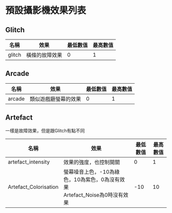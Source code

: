 # 預設攝影機效果列表

## Glitch
名稱 | 效果 | 最低數值 | 最高數值
-------- | -------- | -------- | --------
glitch | 橫條的故障效果 | 0 | 1

## Arcade
名稱 | 效果 | 最低數值 | 最高數值
-------- | -------- | -------- | --------
arcade | 類似遊戲廳螢幕的效果 | 0 | 1

## Artefact
一樣是故障效果，但是跟Glitch有點不同

名稱 | 效果 | 最低數值 | 最高數值
-------- | -------- | -------- | --------
artefact_intensity | 效果的強度，也控制開關 | 0 | 1
Artefact_Colorisation | 螢幕噪音上色，-10為綠色，10為紫色，0為沒有效果<br>Artefact_Noise為0時沒有效果 | -10 | 10

